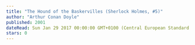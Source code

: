 ```yaml
---
title: "The Hound of the Baskervilles (Sherlock Holmes, #5)"
author: "Arthur Conan Doyle"
published: 2001
dateRead: Sun Jan 29 2017 00:00:00 GMT+0100 (Central European Standard Time)
stars: 0
---
```


